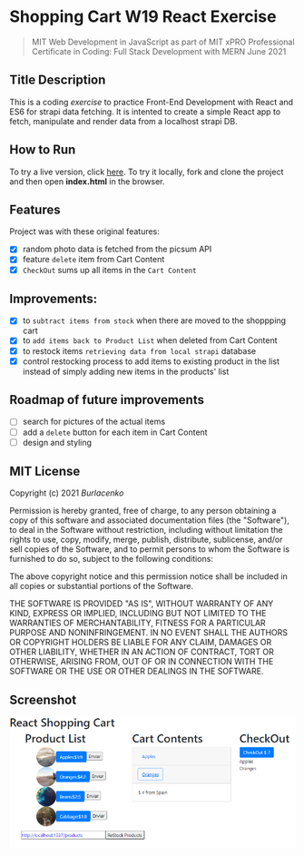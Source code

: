 # Shopping Cart W19 React Exercise
>MIT Web Development in JavaScript as part of MIT xPRO Professional Certificate in Coding: Full Stack Development with MERN June 2021

## Title Description
This is a coding <em>exercise</em> to practice Front-End Development with React and ES6 for strapi data fetching. It is intented to create a simple React app to fetch, manipulate and render data from a localhost strapi DB.

## How to Run
To try a live version, click <a href="https://burlacenko.github.io/ShoppingCart-w19/shop/index.html">here</a>. To try it locally, fork and clone the project and then open <strong>index.html</strong> in the browser.

## Features
Project was with these original features:
- [x] random photo data is fetched from the picsum API
- [x] feature `delete` item from Cart Content
- [x] `CheckOut` sums up all items in the `Cart Content`

## Improvements:
- [x]  to `subtract items from stock` when there are moved to the shoppping cart
- [x]  to `add items back to Product List` when deleted from Cart Content
- [x]  to restock items `retrieving data from local strapi` database
- [x]  control restocking process to add items to existing product in the list instead of simply adding new items in the products' list

## Roadmap of future improvements
- [ ] search for pictures of the actual items
- [ ] add a `delete` button for each item in Cart Content
- [ ] design and styling
  
## MIT License
Copyright (c) 2021 <em>Burlacenko</em>

Permission is hereby granted, free of charge, to any person obtaining a copy
of this software and associated documentation files (the "Software"), to deal
in the Software without restriction, including without limitation the rights
to use, copy, modify, merge, publish, distribute, sublicense, and/or sell
copies of the Software, and to permit persons to whom the Software is
furnished to do so, subject to the following conditions:

The above copyright notice and this permission notice shall be included in all
copies or substantial portions of the Software.

THE SOFTWARE IS PROVIDED "AS IS", WITHOUT WARRANTY OF ANY KIND, EXPRESS OR
IMPLIED, INCLUDING BUT NOT LIMITED TO THE WARRANTIES OF MERCHANTABILITY,
FITNESS FOR A PARTICULAR PURPOSE AND NONINFRINGEMENT. IN NO EVENT SHALL THE
AUTHORS OR COPYRIGHT HOLDERS BE LIABLE FOR ANY CLAIM, DAMAGES OR OTHER
LIABILITY, WHETHER IN AN ACTION OF CONTRACT, TORT OR OTHERWISE, ARISING FROM,
OUT OF OR IN CONNECTION WITH THE SOFTWARE OR THE USE OR OTHER DEALINGS IN THE
SOFTWARE.
	
## Screenshot
![Image of ToDoList Exercise](ShoppingCart_2021_12_14_01.png)
